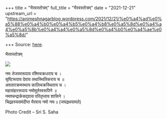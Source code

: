 +++
title = "भैरवस्तोत्रम्"
full_title = "भैरवस्तोत्रम्"
date = "2021-12-21"
upstream_url = "https://animeshnagarblog.wordpress.com/2021/12/21/%e0%a4%ad%e0%a5%88%e0%a4%b0%e0%a4%b5%e0%a4%b8%e0%a5%8d%e0%a4%a4%e0%a5%8b%e0%a4%a4%e0%a5%8d%e0%a4%b0%e0%a4%ae%e0%a5%8d/"

+++
Source: [here](https://animeshnagarblog.wordpress.com/2021/12/21/%e0%a4%ad%e0%a5%88%e0%a4%b0%e0%a4%b5%e0%a4%b8%e0%a5%8d%e0%a4%a4%e0%a5%8b%e0%a4%a4%e0%a5%8d%e0%a4%b0%e0%a4%ae%e0%a5%8d/).

भैरवस्तोत्रम्

![](https://animeshnagarblog.files.wordpress.com/2021/12/img_20211220_2211417832250237530819524.jpg?w=805)

नमः तेजस्वरूपाय रश्मिचक्रधराय च ।  
सृष्टिरूपाय देवाय तथास्थितिकराय च ॥  
अवतारक्रमस्थाय कालिचक्रस्थिताय च ।  
महासंहाररूपाय नमोमूर्तस्वरूपिणे ॥  
नमश्चन्द्रार्कसद्ग्रास परितृप्ताय शासिने ।  
चिद्रहस्यसमंदीप्त भैरवाय नमो नमः॥ (जयद्रथयामले)

Photo Credit – Sri S. Saha

